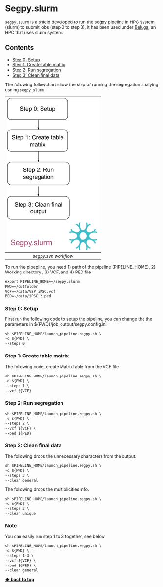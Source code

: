 # Segpy.slurm
`segpy.slurm` is a shield developed to run the segpy pipeline in HPC system (slurm) to submit jobs (step 0 to step 3), it has been used under [Beluga](https://docs.alliancecan.ca/wiki/B%C3%A9luga), an HPC that uses slurm system. 



## Contents
- [Step 0: Setup](#step-0-setup)
- [Step 1: Create table matrix](#step-1-create-table-matrix)
- [Step 2: Run segregation](#step-2-run-segregation)
- [Step 3: Clean final data](#step-3-clean-final-data)


The following followchart show the step of running the segregation analying usning `segpy_slurm`

|<img src="https://raw.githubusercontent.com/neurobioinfo/segpy/main/segpy_slurm.png" width="300" height="500"/>|
|:--:|
| _segpy.svn workflow_ |

To run the pipepline, you need 1) path of the pipeline (PIPELINE_HOME), 2) Working directory , 3) VCF, and 4) PED file
```
export PIPELINE_HOME=~/segpy.slurm
PWD=~/outfolder
VCF=~/data/VEP_iPSC.vcf
PED=~/data/iPSC_2.ped
```

### Step 0: Setup
First run the following code to setup the pipeline, you can change the the parameters in ${PWD}/job_output/segpy.config.ini
```
sh $PIPELINE_HOME/launch_pipeline.segpy.sh \
-d ${PWD} \
--steps 0
```

### Step 1: Create table matrix
The following code, create  MatrixTable from the VCF file
```
sh $PIPELINE_HOME/launch_pipeline.segpy.sh \
-d ${PWD} \
--steps 1 \
--vcf ${VCF}
```

### Step 2: Run segregation 
```
sh $PIPELINE_HOME/launch_pipeline.segpy.sh \
-d ${PWD} \
--steps 2 \
--vcf ${VCF} \
--ped ${PED}  
```

### Step 3: Clean final data
The following drops the unnecessary characters from the output.
```
sh $PIPELINE_HOME/launch_pipeline.segpy.sh \
-d ${PWD} \
--steps 3 \
--clean general
```

The following drops the multiplicities info.
```
sh $PIPELINE_HOME/launch_pipeline.segpy.sh \
-d ${PWD} \
--steps 3 \
--clean unique
```

### Note
You can easily run step 1 to 3 together, see below 
```
sh $PIPELINE_HOME/launch_pipeline.segpy.sh \
-d ${PWD} \
--steps 1-3 \
--vcf ${VCF} \
--ped ${PED} \
--clean general
```


**[⬆ back to top](#contents)**
